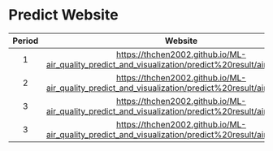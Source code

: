 # Predict Website  
| Period | Website |
|:------:|:-------:|
|1| <https://thchen2002.github.io/ML-air_quality_predict_and_visualization/predict%20result/airquality1.html> |
|2| <https://thchen2002.github.io/ML-air_quality_predict_and_visualization/predict%20result/airquality2.html> |
|3| <https://thchen2002.github.io/ML-air_quality_predict_and_visualization/predict%20result/airquality3.html> |
|3| <https://thchen2002.github.io/ML-air_quality_predict_and_visualization/predict%20result/airquality4.html> |
